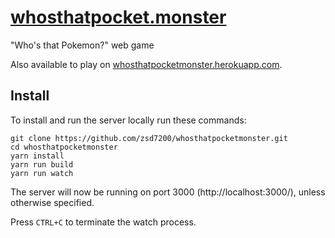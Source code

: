 # [whosthatpocket.monster](http://whosthatpocket.monster/)
"Who's that Pokemon?" web game

Also available to play on [whosthatpocketmonster.herokuapp.com](https://whosthatpocketmonster.herokuapp.com).

## Install
To install and run the server locally run these commands:
```
git clone https://github.com/zsd7200/whosthatpocketmonster.git
cd whosthatpocketmonster
yarn install
yarn run build
yarn run watch
```
The server will now be running on port 3000 (http://localhost:3000/), unless otherwise specified.

Press `CTRL+C` to terminate the watch process.
